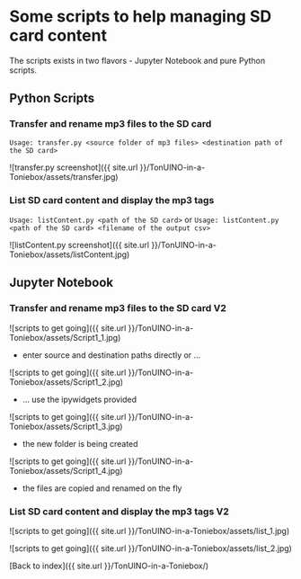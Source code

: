 # Some scripts to help managing SD card content

The scripts exists in two flavors - Jupyter Notebook and pure Python scripts.

## Python Scripts

### Transfer and rename mp3 files to the SD card

```Usage: transfer.py <source folder of mp3 files> <destination path of the SD card>```

![transfer.py screenshot]({{ site.url }}/TonUINO-in-a-Toniebox/assets/transfer.jpg)

### List SD card content and display the mp3 tags

```Usage: listContent.py <path of the SD card>```
or
```Usage: listContent.py <path of the SD card> <filename of the output csv>```

![listContent.py screenshot]({{ site.url }}/TonUINO-in-a-Toniebox/assets/listContent.jpg)

## Jupyter Notebook

### Transfer and rename mp3 files to the SD card V2

![scripts to get going]({{ site.url }}/TonUINO-in-a-Toniebox/assets/Script1_1.jpg)

- enter source and destination paths directly or ...

![scripts to get going]({{ site.url }}/TonUINO-in-a-Toniebox/assets/Script1_2.jpg)

- ... use the ipywidgets provided

![scripts to get going]({{ site.url }}/TonUINO-in-a-Toniebox/assets/Script1_3.jpg)

- the new folder is being created

![scripts to get going]({{ site.url }}/TonUINO-in-a-Toniebox/assets/Script1_4.jpg)

- the files are copied and renamed on the fly

### List SD card content and display the mp3 tags V2

![scripts to get going]({{ site.url }}/TonUINO-in-a-Toniebox/assets/list_1.jpg)

![scripts to get going]({{ site.url }}/TonUINO-in-a-Toniebox/assets/list_2.jpg)

[Back to index]({{ site.url }}/TonUINO-in-a-Toniebox/)
